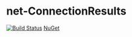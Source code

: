 # net-ConnectionResults
[![Build Status](https://travis-ci.com/OrionikUA/net-ConnectionResults.svg?branch=master)](https://travis-ci.com/OrionikUA/net-ConnectionResults)
[NuGet](https://www.nuget.org/packages/OrionikUA.ConnectionResults)
